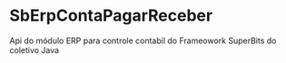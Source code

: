 # SbErpContaPagarReceber
Api do módulo ERP para controle contabil do Frameowork SuperBits do coletivo Java
